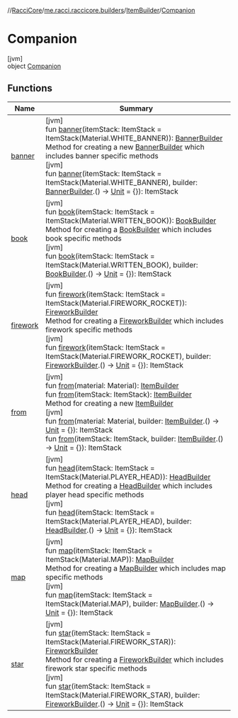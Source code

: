 //[RacciCore](../../../../index.md)/[me.racci.raccicore.builders](../../index.md)/[ItemBuilder](../index.md)/[Companion](index.md)

# Companion

[jvm]\
object [Companion](index.md)

## Functions

| Name | Summary |
|---|---|
| [banner](banner.md) | [jvm]<br>fun [banner](banner.md)(itemStack: ItemStack = ItemStack(Material.WHITE_BANNER)): [BannerBuilder](../../-banner-builder/index.md)<br>Method for creating a new [BannerBuilder](../../-banner-builder/index.md) which includes banner specific methods<br>[jvm]<br>fun [banner](banner.md)(itemStack: ItemStack = ItemStack(Material.WHITE_BANNER), builder: [BannerBuilder](../../-banner-builder/index.md).() -&gt; [Unit](https://kotlinlang.org/api/latest/jvm/stdlib/kotlin/-unit/index.html) = {}): ItemStack |
| [book](book.md) | [jvm]<br>fun [book](book.md)(itemStack: ItemStack = ItemStack(Material.WRITTEN_BOOK)): [BookBuilder](../../-book-builder/index.md)<br>Method for creating a [BookBuilder](../../-book-builder/index.md) which includes book specific methods<br>[jvm]<br>fun [book](book.md)(itemStack: ItemStack = ItemStack(Material.WRITTEN_BOOK), builder: [BookBuilder](../../-book-builder/index.md).() -&gt; [Unit](https://kotlinlang.org/api/latest/jvm/stdlib/kotlin/-unit/index.html) = {}): ItemStack |
| [firework](firework.md) | [jvm]<br>fun [firework](firework.md)(itemStack: ItemStack = ItemStack(Material.FIREWORK_ROCKET)): [FireworkBuilder](../../-firework-builder/index.md)<br>Method for creating a [FireworkBuilder](../../-firework-builder/index.md) which includes firework specific methods<br>[jvm]<br>fun [firework](firework.md)(itemStack: ItemStack = ItemStack(Material.FIREWORK_ROCKET), builder: [FireworkBuilder](../../-firework-builder/index.md).() -&gt; [Unit](https://kotlinlang.org/api/latest/jvm/stdlib/kotlin/-unit/index.html) = {}): ItemStack |
| [from](from.md) | [jvm]<br>fun [from](from.md)(material: Material): [ItemBuilder](../index.md)<br>fun [from](from.md)(itemStack: ItemStack): [ItemBuilder](../index.md)<br>Method for creating a new [ItemBuilder](../index.md)<br>[jvm]<br>fun [from](from.md)(material: Material, builder: [ItemBuilder](../index.md).() -&gt; [Unit](https://kotlinlang.org/api/latest/jvm/stdlib/kotlin/-unit/index.html) = {}): ItemStack<br>fun [from](from.md)(itemStack: ItemStack, builder: [ItemBuilder](../index.md).() -&gt; [Unit](https://kotlinlang.org/api/latest/jvm/stdlib/kotlin/-unit/index.html) = {}): ItemStack |
| [head](head.md) | [jvm]<br>fun [head](head.md)(itemStack: ItemStack = ItemStack(Material.PLAYER_HEAD)): [HeadBuilder](../../-head-builder/index.md)<br>Method for creating a [HeadBuilder](../../-head-builder/index.md) which includes player head specific methods<br>[jvm]<br>fun [head](head.md)(itemStack: ItemStack = ItemStack(Material.PLAYER_HEAD), builder: [HeadBuilder](../../-head-builder/index.md).() -&gt; [Unit](https://kotlinlang.org/api/latest/jvm/stdlib/kotlin/-unit/index.html) = {}): ItemStack |
| [map](map.md) | [jvm]<br>fun [map](map.md)(itemStack: ItemStack = ItemStack(Material.MAP)): [MapBuilder](../../-map-builder/index.md)<br>Method for creating a [MapBuilder](../../-map-builder/index.md) which includes map specific methods<br>[jvm]<br>fun [map](map.md)(itemStack: ItemStack = ItemStack(Material.MAP), builder: [MapBuilder](../../-map-builder/index.md).() -&gt; [Unit](https://kotlinlang.org/api/latest/jvm/stdlib/kotlin/-unit/index.html) = {}): ItemStack |
| [star](star.md) | [jvm]<br>fun [star](star.md)(itemStack: ItemStack = ItemStack(Material.FIREWORK_STAR)): [FireworkBuilder](../../-firework-builder/index.md)<br>Method for creating a [FireworkBuilder](../../-firework-builder/index.md) which includes firework star specific methods<br>[jvm]<br>fun [star](star.md)(itemStack: ItemStack = ItemStack(Material.FIREWORK_STAR), builder: [FireworkBuilder](../../-firework-builder/index.md).() -&gt; [Unit](https://kotlinlang.org/api/latest/jvm/stdlib/kotlin/-unit/index.html) = {}): ItemStack |
